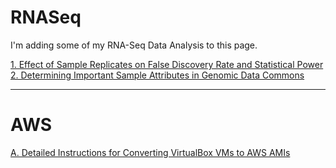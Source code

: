 # RNASeq
I'm adding some of my RNA-Seq Data Analysis to this page.

[1. Effect of Sample Replicates on False Discovery Rate and Statistical Power](FDR_and_Replicates.md)   
[2. Determining Important Sample Attributes in Genomic Data Commons](GDC_Sample_Attribute_Extraction.md)


---
# AWS
[A. Detailed Instructions for Converting VirtualBox VMs to AWS AMIs](https://keslingmj.github.com/Upload_VM_S3_Convert_AMI/blob/master/Upload_Convert_VM.md)
